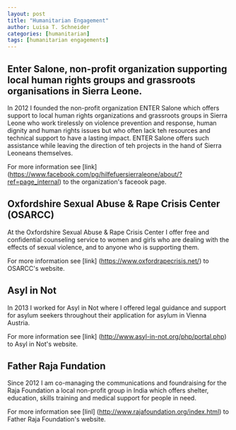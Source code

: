 ```yaml
---
layout: post
title: "Humanitarian Engagement"
author: Luisa T. Schneider
categories: [humanitarian]
tags: [humanitarian engagements]
---
```

## Enter Salone, non-profit organization supporting local human rights groups and grassroots organisations in Sierra Leone.

In 2012 I founded the non-profit organization ENTER Salone which offers support to local human rights
organizations and grassroots groups in Sierra Leone who work tirelessly on violence prevention and response, human dignity and human rights issues but who often lack teh resources and technical support to have a lasting impact. 
ENTER Salone offers such assistance while leaving the direction of teh projects in the hand of Sierra Leoneans themselves. 

For more information see [link] (https://www.facebook.com/pg/hilfefuersierraleone/about/?ref=page_internal) to the organization's faceook page.

## Oxfordshire Sexual Abuse & Rape Crisis Center (OSARCC)

At the Oxfordshire Sexual Abuse & Rape Crisis Center I offer free and confidential counseling service to women and girls who are dealing with the effects of sexual violence, and to anyone who is supporting them.

For more information see [link] (https://www.oxfordrapecrisis.net/) to OSARCC's website. 

## Asyl in Not 

In 2013 I worked for Asyl in Not where I offered legal guidance and support for asylum seekers throughout their application for asylum in Vienna Austria.

For more information see [link] (http://www.asyl-in-not.org/php/portal.php) to Asyl in Not's website.

## Father Raja Fundation
Since 2012 I am co-managing the communications and foundraising for the Raja Foundation a local non-profit group in India which offers shelter, education, skills training and medical support for people in need. 

For more information see [linl] (http://www.rajafoundation.org/index.html) to Father Raja Foundation's website.




